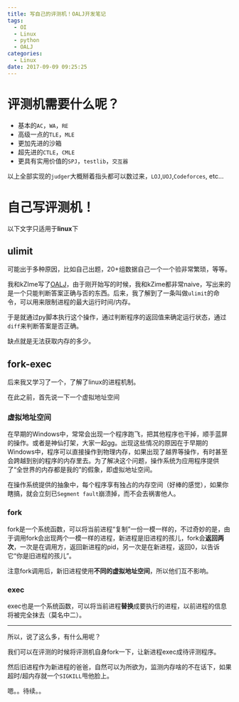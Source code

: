 ```yaml
---
title: 写自己的评测机！OALJ开发笔记
tags:
  - OI
  - Linux
  - python
  - OALJ
categories:
  - Linux
date: 2017-09-09 09:25:25
---
```


# 评测机需要什么呢？

- 基本的`AC`，`WA`，`RE`
- 高级一点的`TLE`，`MLE`
- 更加先进的沙箱
- 超先进的`CTLE`，`CMLE`
- 更具有实用价值的`SPJ`，`testlib`，`交互器`

<!--more-->

以上全部实现的`judger`大概掰着指头都可以数过来，`LOJ`,`UOJ`,`Codeforces`, etc...

# 自己写评测机！

以下文字只适用于**linux**下

## ulimit

可能出于多种原因，比如自己出题，20+组数据自己一个一个验非常繁琐，等等。

我和kZIme写了[OALJ](https://github.com/kZime/OALJ)，由于刚开始写的时候，我和kZime都非常naive，写出来的是一个只能判断答案正确与否的东西。后来，我了解到了一条叫做`ulimit`的命令，可以用来限制进程的最大运行时间/内存。

于是就通过py脚本执行这个操作，通过判断程序的返回值来确定运行状态，通过`diff`来判断答案是否正确。

缺点就是无法获取内存的多少。

## fork-exec

后来我又学习了一个，了解了linux的进程机制。

在此之前，首先说一下一个虚拟地址空间

### 虚拟地址空间

在早期的Windows中，常常会出现一个程序跑飞，把其他程序也干掉，顺手蓝屏的操作。或者是神仙打架，大家一起gg。出现这些情况的原因在于早期的Windows中，程序可以直接操作到物理内存，如果出现了越界等操作，有时甚至会跨越到别的程序的内存里去。为了解决这个问题，操作系统为应用程序提供了“全世界的内存都是我的”的假象，即虚拟地址空间。

在操作系统提供的抽象中，每个程序享有独占的内存空间（好棒的感觉），如果你瞎搞，就会立刻已`Segment fault`崩溃掉，而不会去祸害他人。

### fork

fork是一个系统函数，可以将当前进程“复制”一份一模一样的，不过奇妙的是，由于调用fork会出现两个一模一样的进程，新进程是旧进程的孩儿，fork会**返回两次**，一次是在调用方，返回新进程的pid，另一次是在新进程，返回0，以告诉它“你是旧进程的孩儿”。

注意fork调用后，新旧进程使用**不同的虚拟地址空间**，所以他们互不影响。

### exec

exec也是一个系统函数，可以将当前进程**替换**成要执行的进程，以前进程的信息将被完全抹去（莫名中二）。

---

所以，说了这么多，有什么用呢？

我们可以在评测的时候将评测机自身fork一下，让新进程exec成待评测程序。

然后旧进程作为新进程的爸爸，自然可以为所欲为，监测内存啥的不在话下，如果超时/超内存就一个`SIGKILL`甩他脸上。

嗯。。待续。。